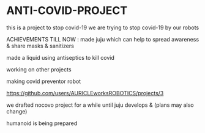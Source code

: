 # ANTI-COVID-PROJECT
this is a project to stop covid-19
we are trying to stop covid-19 by our robots 



ACHIEVEMENTS TILL NOW :
made juju which can help to spread awareness & share masks & sanitizers

made a liquid using antiseptics to kill covid 

working on other projects

making covid preventor robot

https://github.com/users/AURICLEworksROBOTICS/projects/3

we drafted nocovo project for a while until juju develops & 
(plans may also change)

humanoid is being prepared




